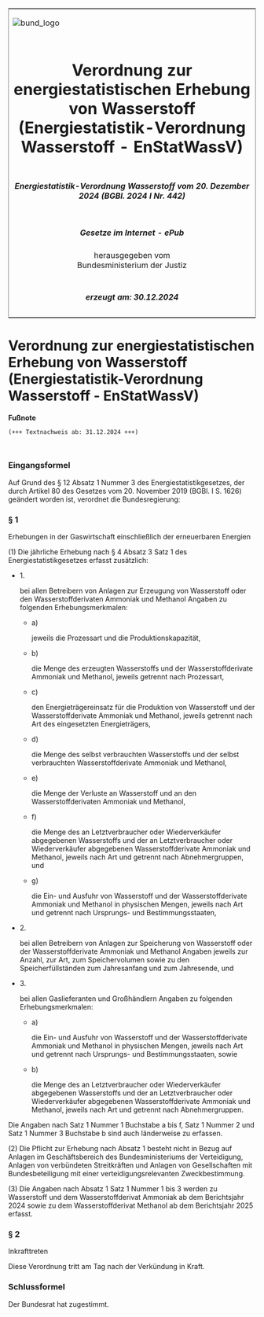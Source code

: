 <span id="DECKBLATT.html"></span>

<table border="0" frame="border" width="100%">

<tr valign="top">

<td align="left">

![bund\_logo](BfJ_2021_Web_de_de.gif)

</td>

<td align="right">

 

</td>

</tr>

<tr align="center" valign="middle">

<td colspan="2">

# Verordnung zur energiestatistischen Erhebung von Wasserstoff (Energiestatistik-Verordnung Wasserstoff - EnStatWassV)

</td>

</tr>

<tr align="center" valign="middle">

<td colspan="2">

##### Energiestatistik-Verordnung Wasserstoff vom 20. Dezember 2024 (BGBl. 2024 I Nr. 442)

</td>

</tr>

<tr align="center" valign="middle">

<td colspan="2">

  
  

##### Gesetze im Internet - ePub  
  
herausgegeben vom  
Bundesministerium der Justiz

</td>

</tr>

<tr align="center" valign="bottom">

<td colspan="2">

  
  

##### erzeugt am: 30.12.2024

</td>

</tr>

</table>

<span id="BJNR1BA0A0024.html"></span>

# Verordnung zur energiestatistischen Erhebung von Wasserstoff (Energiestatistik-Verordnung Wasserstoff - EnStatWassV)

<div>

  
**Fußnote**

<div class="jnhtml">

<div>

<div class="jurAbsatz">

  

``` 
(+++ Textnachweis ab: 31.12.2024 +++)

 
```

</div>

</div>

</div>

</div>

<span id="BJNR1BA0A0024BJNE000100000.html"></span>

### Eingangsformel  

<div>

<div class="jnhtml">

<div>

<div class="jurAbsatz">

Auf Grund des § 12 Absatz 1 Nummer 3 des Energiestatistikgesetzes, der
durch Artikel 80 des Gesetzes vom 20. November 2019 (BGBl. I S. 1626)
geändert worden ist, verordnet die Bundesregierung:

</div>

</div>

</div>

</div>

<span id="BJNR1BA0A0024BJNE000200000.html"></span>

### § 1  
Erhebungen in der Gaswirtschaft einschließlich der erneuerbaren Energien

<div>

<div class="jnhtml">

<div>

<div class="jurAbsatz">

(1) Die jährliche Erhebung nach § 4 Absatz 3 Satz 1 des
Energiestatistikgesetzes erfasst zusätzlich:

  - 1\.
    
    <div>
    
    bei allen Betreibern von Anlagen zur Erzeugung von Wasserstoff oder
    den Wasserstoffderivaten Ammoniak und Methanol Angaben zu folgenden
    Erhebungsmerkmalen:
    
      - a)
        
        <div>
        
        jeweils die Prozessart und die Produktionskapazität,
        
        </div>
    
      - b)
        
        <div>
        
        die Menge des erzeugten Wasserstoffs und der Wasserstoffderivate
        Ammoniak und Methanol, jeweils getrennt nach Prozessart,
        
        </div>
    
      - c)
        
        <div>
        
        den Energieträgereinsatz für die Produktion von Wasserstoff und
        der Wasserstoffderivate Ammoniak und Methanol, jeweils getrennt
        nach Art des eingesetzten Energieträgers,
        
        </div>
    
      - d)
        
        <div>
        
        die Menge des selbst verbrauchten Wasserstoffs und der selbst
        verbrauchten Wasserstoffderivate Ammoniak und Methanol,
        
        </div>
    
      - e)
        
        <div>
        
        die Menge der Verluste an Wasserstoff und an den
        Wasserstoffderivaten Ammoniak und Methanol,
        
        </div>
    
      - f)
        
        <div>
        
        die Menge des an Letztverbraucher oder Wiederverkäufer
        abgegebenen Wasserstoffs und der an Letztverbraucher oder
        Wiederverkäufer abgegebenen Wasserstoffderivate Ammoniak und
        Methanol, jeweils nach Art und getrennt nach Abnehmergruppen,
        und
        
        </div>
    
      - g)
        
        <div>
        
        die Ein- und Ausfuhr von Wasserstoff und der Wasserstoffderivate
        Ammoniak und Methanol in physischen Mengen, jeweils nach Art und
        getrennt nach Ursprungs- und Bestimmungsstaaten,
        
        </div>
    
    </div>

  - 2\.
    
    <div>
    
    bei allen Betreibern von Anlagen zur Speicherung von Wasserstoff
    oder der Wasserstoffderivate Ammoniak und Methanol Angaben jeweils
    zur Anzahl, zur Art, zum Speichervolumen sowie zu den
    Speicherfüllständen zum Jahresanfang und zum Jahresende, und
    
    </div>

  - 3\.
    
    <div>
    
    bei allen Gaslieferanten und Großhändlern Angaben zu folgenden
    Erhebungsmerkmalen:
    
      - a)
        
        <div>
        
        die Ein- und Ausfuhr von Wasserstoff und der Wasserstoffderivate
        Ammoniak und Methanol in physischen Mengen, jeweils nach Art und
        getrennt nach Ursprungs- und Bestimmungsstaaten, sowie
        
        </div>
    
      - b)
        
        <div>
        
        die Menge des an Letztverbraucher oder Wiederverkäufer
        abgegebenen Wasserstoffs und der an Letztverbraucher oder
        Wiederverkäufer abgegebenen Wasserstoffderivate Ammoniak und
        Methanol, jeweils nach Art und getrennt nach Abnehmergruppen.
        
        </div>
    
    </div>

Die Angaben nach Satz 1 Nummer 1 Buchstabe a bis f, Satz 1 Nummer 2 und
Satz 1 Nummer 3 Buchstabe b sind auch länderweise zu erfassen.

</div>

<div class="jurAbsatz">

(2) Die Pflicht zur Erhebung nach Absatz 1 besteht nicht in Bezug auf
Anlagen im Geschäftsbereich des Bundesministeriums der Verteidigung,
Anlagen von verbündeten Streitkräften und Anlagen von Gesellschaften mit
Bundesbeteiligung mit einer verteidigungsrelevanten Zweckbestimmung.

</div>

<div class="jurAbsatz">

(3) Die Angaben nach Absatz 1 Satz 1 Nummer 1 bis 3 werden zu
Wasserstoff und dem Wasserstoffderivat Ammoniak ab dem Berichtsjahr 2024
sowie zu dem Wasserstoffderivat Methanol ab dem Berichtsjahr 2025
erfasst.

</div>

</div>

</div>

</div>

<span id="BJNR1BA0A0024BJNE000300000.html"></span>

### § 2  
Inkrafttreten

<div>

<div class="jnhtml">

<div>

<div class="jurAbsatz">

Diese Verordnung tritt am Tag nach der Verkündung in Kraft.

</div>

</div>

</div>

</div>

<span id="BJNR1BA0A0024BJNE000400000.html"></span>

### Schlussformel  

<div>

<div class="jnhtml">

<div>

<div class="jurAbsatz">

Der Bundesrat hat zugestimmt.

</div>

</div>

</div>

</div>
